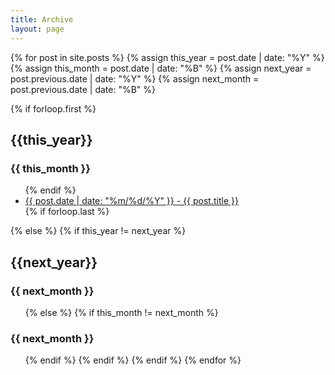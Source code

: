 ```yaml
---
title: Archive
layout: page
---
```


{% for post in site.posts  %}
{% assign this_year = post.date | date: "%Y" %}
{% assign this_month = post.date | date: "%B" %}
{% assign next_year = post.previous.date | date: "%Y" %}
{% assign next_month = post.previous.date | date: "%B" %}

{% if forloop.first %}
<h2 id="{{ this_year }}-ref">{{this_year}}</h2>
<h3 id="{{ this_year }}-{{ this_month }}-ref">{{ this_month }}</h3>
<ul>
{% endif %}
<li><a href="{{ post.url }}"><time datetime="{{ post.date | date_to_xmlschema }}">{{ post.date | date: "%m/%d/%Y" }}</time> - {{ post.title }}</a></li>
{% if forloop.last %}
</ul>
{% else %}
{% if this_year != next_year %}
</ul>
<h2 id="{{ next_year }}-ref">{{next_year}}</h2>
<h3 id="{{ next_year }}-{{ next_month }}-ref">{{ next_month }}</h3>
<ul>
{% else %}
{% if this_month != next_month %}
</ul>
<h3 id="{{ this_year }}-{{ next_month }}-ref">{{ next_month }}</h3>
<ul>
{% endif %}
{% endif %}
{% endif %}
{% endfor %}
